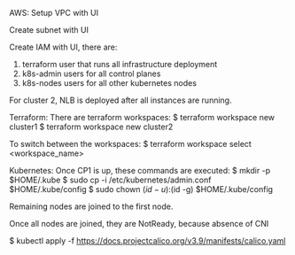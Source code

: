 AWS:
Setup VPC with UI

Create subnet with UI

Create IAM with UI, there are:
1. terraform user that runs all infrastructure deployment
2. k8s-admin users for all control planes
3. k8s-nodes users for all other kubernetes nodes

For cluster 2, NLB is deployed after all instances are running.

Terraform:
There are terraform workspaces:
$ terraform workspace new cluster1
$ terraform workspace new cluster2

To switch between the workspaces:
$ terraform workspace select <workspace_name>

Kubernetes:
Once CP1 is up, these commands are executed:
$ mkdir -p $HOME/.kube
$ sudo cp -i /etc/kubernetes/admin.conf $HOME/.kube/config
$ sudo chown $(id -u):$(id -g) $HOME/.kube/config

Remaining nodes are joined to the first node.

Once all nodes are joined, they are NotReady, because absence of CNI

$ kubectl apply -f https://docs.projectcalico.org/v3.9/manifests/calico.yaml
